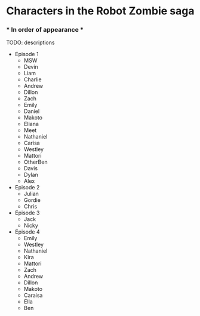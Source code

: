 # Characters in the __Robot Zombie__ saga
### * In order of appearance *

TODO: descriptions

- Episode 1
  - MSW
  - Devin
  - Liam
  - Charlie
  - Andrew
  - Dillon
  - Zach
  - Emily
  - Daniel
  - Makoto
  - Eliana
  - Meet
  - Nathaniel
  - Carisa
  - Westley
  - Mattori
  - OtherBen
  - Davis
  - Dylan
  - Alex
- Episode 2
  - Julian
  - Gordie
  - Chris
- Episode 3
  - Jack
  - Nicky
- Episode 4
  - Emily
  - Westley
  - Nathaniel
  - Kira
  - Mattori
  - Zach 
  - Andrew 
  - Dillon
  - Makoto
  - Caraisa
  - Ella
  - Ben
